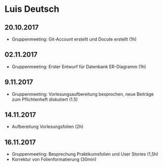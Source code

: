 # Luis Deutsch

## 20.10.2017

- Gruppenmeeting: Git-Account erstellt und Docute erstellt (1h)

## 02.11.2017

- Gruppenmeeting: Erster Entwurf für Datenbank ER-Diagramm (1h)

## 9.11.2017

- Gruppenmeeting: Vorlesungsaufbereitung besprochen, neue Beiträge zum Pflichtenheft diskutiert (1.5)

## 14.11.2017

- Aufbereitung Vorlesungsfolien (2h)

## 16.11.2017

- Gruppenmeeting: Besprechung Praktikumsfolien und User Stories (1,5h)
- Korrektur von Folienformatierung (30min)